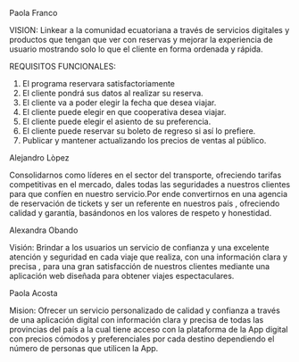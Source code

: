 ﻿
Paola Franco

VISION:
Linkear a la comunidad ecuatoriana a través de servicios digitales y productos que tengan que ver con reservas y mejorar la experiencia de usuario mostrando solo lo que el cliente en forma ordenada y rápida.

REQUISITOS FUNCIONALES:
1) El programa reservara satisfactoriamente
2) El cliente pondrá sus datos al realizar su reserva.
3) El cliente va a poder elegir la fecha que desea viajar.
4) El cliente puede elegir en que cooperativa desea viajar.
5) El cliente puede elegir el asiento de su preferencia.
6) El cliente puede reservar su boleto de regreso si así lo prefiere.
7) Publicar y mantener actualizando los precios de ventas al público.

Alejandro Lòpez

Consolidarnos como líderes en el sector del transporte, ofreciendo tarifas competitivas en el mercado, dales todas las seguridades a nuestros clientes para que confíen en nuestro servicio.Por ende convertirnos en una agencia de reservación de tickets y ser un referente en nuestros país , ofreciendo calidad y garantía, basándonos en los valores de respeto y honestidad.

Alexandra Obando

Visión:
Brindar a los usuarios un servicio de confianza y una excelente atención y seguridad en cada viaje que realiza, con una información clara y precisa , para una gran satisfacción de nuestros clientes mediante una aplicación web diseñada para obtener viajes espectaculares.

Paola Acosta

Mision:
Ofrecer un servicio personalizado de calidad y confianza a través de una aplicación digital con información clara y precisa de todas las provincias del país  a la cual tiene acceso con la plataforma de la App digital con precios cómodos y preferenciales por cada destino dependiendo el número de personas que utilicen la App.
